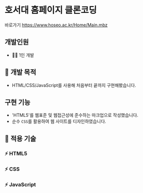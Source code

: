 # 호서대 홈페이지 클론코딩
바로가기 <https://www.hoseo.ac.kr/Home/Main.mbz>
## 개발인원
* 🙋‍♂️ 1인 개발
## 🎯 개발 목적
* HTML/CSS/JavaScript를 사용해 처음부터 끝까지 구현해봤습니다.
## 구현 기능
* 'HTML5'를 웹표준 및 웹접근성에 준수하는 마크업으로 작성했습니다.
* 순수 `CSS`를 활용하여 웹 사이트를 디자인하였습니다.
## 🧰 적용 기술
### ⚡ HTML5
### ⚡ CSS
### ⚡ JavaScript
